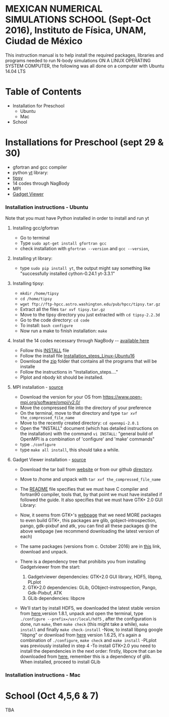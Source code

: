 # MEXICAN NUMERICAL SIMULATIONS SCHOOL (Sept-Oct 2016), Instituto de Física, UNAM, Ciudad de México

This instruction manual is to help install the required packages, libraries and programs needed to run N-body
   simulations ON A LINUX OPERATING SYSTEM COMPUTER, the following was all done on a computer with Ubuntu 14.04 LTS
   
# Table of Contents

  * Installation for Preschool
 	* Ubuntu
 	* Mac
  * School

# Installations for Preschool (sept 29 & 30)

 - gfortran and gcc compiler
 - python [yt]( http://yt-project.org/) library:
 - [tipsy](http://www-hpcc.astro.washington.edu/tools/tipsy/tipsy.html)
 - 14 codes through NagBody 
 - MPI
 - [Gadget Viewer](http://astro.dur.ac.uk/~jch/gadgetviewer/index.html)

### Installation instructions - Ubuntu

Note that you must have Python installed in order to install and run yt

   1. Installing gcc/gfortran
      - Go to terminal
      - Type `sudo apt-get install gfortran gcc`
      - check installation with `gfortran --version` and `gcc --version`, 

   2. Installing yt library:
      - type `sudo pip install yt`, the output might say something like "successfully installed cython-0.24.1 yt-3.3.1"

   3. Installing tipsy:
      - `mkdir /home/tipsy`
      - `cd /home/tipsy`
      - `wget ftp://ftp-hpcc.astro.washington.edu/pub/hpcc/tipsy.tar.gz`
      - Extract all the files 
      		`tar xvf tipsy.tar.gz`
      - Move to the tipsy directory you just extracted with 
      		`cd tipsy-2.2.3d`
      - Go to the code directory:
      	    `cd code`
      - To install: 
      		`bash configure`
      - Now run a make to finish installation: 
      		`make`
      
   4. Install the 14 codes necessary through NagBody -- [available here](http://iac.edu.mx/mexsimschool/pre-school/precourses/)
   
      -  Follow this [INSTALL](https://github.com/FavioVazquez/MexicanNumericalSimulationSchool/tree/master/preschool/Codes) file
      - Follow the install file [Installation_steps_Linux-Ubuntu16](https://github.com/FavioVazquez/MexicanNumericalSimulationSchool/blob/master/preschool/Codes/Installation_steps_Linux-Ubuntu16)
      - Download the [zip](https://github.com/FavioVazquez/MexicanNumericalSimulationSchool/tree/master/preschool/MarioNBodyCodes/zip) folder that contains all the programs that will be installe    
      - Follow the instructions in "Installation_steps...." 
      - Plplot and nbody kit should be installed.

   5. MPI installation - [source](https://www.open-mpi.org/)
   
      - Download the version for your OS from
      		https://www.open-mpi.org/software/ompi/v2.0/
      - Move the compressed file into the directory of your preference
      - On the terminal, move to that directory and type 
      		`tar xvf the_compressed_file_name`
      - Move to the recently created directory: `cd openmpi-2.0.1`
      - Open the "INSTALL" document (which has detailed instructions on the installation) with the command `vi INSTALL`: "general build of OpenMPI is a combination of 'configure' and 'make' commands"
      - type `./configure`
      - type `make all install`, this should take a while.
      
   6. Gadget Viewer installation - [source](http://astro.dur.ac.uk/~jch/gadgetviewer/index.html)
      - Download the tar ball from [website](http://astro.dur.ac.uk/~jch/gadgetviewer/index.html) or from our github [directory](https://github.com/FavioVazquez/MexicanNumericalSimulationSchool/blob/master/preschool/gadgetfileviewer/gadgetviewer-1.0.6.tar.gz).
      - Move to /home and unpack with `tar xvf the_compressed_file_name`
      - The [README](https://github.com/FavioVazquez/MexicanNumericalSimulationSchool/blob/master/preschool/gadgetfileviewer/README) file specifies that we must have C compiler and fortran90 compiler, tools that, by that point we must have installed if followed the guide. It also specifies that we must have GTK+ 2.0 GUI Library:
      - Now, it seems from GTK+'s [webpage](http://www.gtk.org/download/linux.php) that we need MORE packages to even build GTK+, this packages are glib, gobject-introspection, pango, gdk-pixbuf and atk, you can find all these packages @ the above webpage (we recommend downloading the latest version of each)
      - The same packages (versions from c. October 2016) are in [this]() link, download and unpack.
      - There is a dependency tree that prohibits you from installing Gadgetviewer from the start:
         1. Gadgetviewer dependencies: GTK+2.0 GUI library, HDF5, libpng, PLplot
         2. GTK+2.0 dependencies: GLib, GObject-instrospection, Pango, Gdk-Pixbuf, ATK
         3. GLib dependencies: libpcre
         
      - We'll start by install HDF5, we downloaded the latest stable version from [here](https://launchpad.net/ubuntu/xenial/+source/hdf5),version 1.8.1, unpack and open the terminal, type  `./configure --prefix=/usr/local/hdf5` , after the configuration is done, run `make`, then `make check` (this might take a while), `make install` and finally `make check-install`
      -Now, to install libpng google "libpng" or download from [here](https://sourceforge.net/projects/libpng/files/libpng16/1.6.25/libpng-1.6.25.tar.gz/download) version 1.6.25, it's again a combination of `./configure`, `make check` and `make install`
      -PLplot was previously installed in step 4
      -To install GTK+2.0 you need to install the dependencies in the next order: firstly, libpcre that can be downloaded from [here](https://sourceforge.net/projects/pcre/?source=typ_redirect), remember this is a dependency of glib. When installed, proceed to install GLib
      
      
### Installation instructions - Mac





      

      


# School (Oct 4,5,6 & 7)
 TBA

